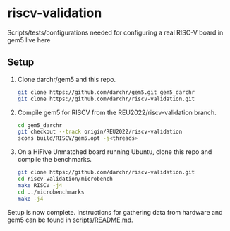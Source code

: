 # riscv-validation
Scripts/tests/configurations needed for configuring a real RISC-V board in gem5 live here

## Setup
1. Clone darchr/gem5 and this repo.
    ```sh
    git clone https://github.com/darchr/gem5.git gem5_darchr
    git clone https://github.com/darchr/riscv-validation.git
    ```

2. Compile gem5 for RISCV from the REU2022/riscv-validation branch.
    ```sh
    cd gem5_darchr
    git checkout --track origin/REU2022/riscv-validation
    scons build/RISCV/gem5.opt -j<threads>
    ```

3. On a HiFive Unmatched board running Ubuntu, clone this repo and
compile the benchmarks.
    ```sh
    git clone https://github.com/darchr/riscv-validation.git
    cd riscv-validation/microbench
    make RISCV -j4
    cd ../microbenchmarks
    make -j4
    ```

Setup is now complete. Instructions for gathering data from hardware and gem5
can be found in [scripts/README.md](scripts/README.md).